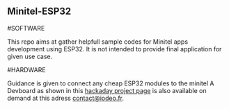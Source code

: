 ## Minitel-ESP32

#SOFTWARE

This repo aims at gather helpfull sample codes for Minitel apps development using ESP32.
It is not intended to provide final application for given use case.

#HARDWARE

Guidance is given to connect any cheap ESP32 modules to the minitel 
A Devboard as shown in this [hackaday project page](https://hackaday.io/project/180473-minitel-reuse-projects-one-board-to-rule-them-all) is also available on demand at this adress [contact@iodeo.fr](contact@iodeo.fr).


